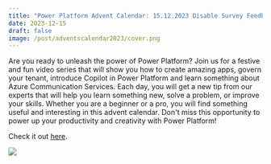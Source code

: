 ```yaml
---
title: "Power Platform Advent Calendar: 15.12.2023 Disable Survey Feedbacks"
date: 2023-12-15
draft: false
image: /post/adventscalendar2023/cover.png
---
```


Are you ready to unleash the power of Power Platform? Join us for a festive and fun video series that will show you how to create amazing apps, govern your tenant, introduce Copilot in Power Platform and learn something about Azure Communication Services. Each day, you will get a new tip from our experts that will help you learn something new, solve a problem, or improve your skills. Whether you are a beginner or a pro, you will find something useful and interesting in this advent calendar. Don't miss this opportunity to power up your productivity and creativity with Power Platform!

Check it out [here](https://youtu.be/qwNpq0p4giU).

[![](video.png)](https://youtu.be/qwNpq0p4giU)